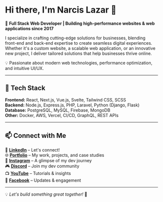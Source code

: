 # Hi there, I'm Narcis Lazar 👋

🚀 **Full Stack Web Developer | Building high-performance websites & web applications since 2017**  

I specialize in crafting cutting-edge solutions for businesses, blending front-end and back-end expertise to create seamless digital experiences. Whether it's a custom website, a scalable web application, or an innovative new project, I deliver tailored solutions that help businesses thrive online.  

💡 Passionate about modern web technologies, performance optimization, and intuitive UI/UX.

---

## 🔧 Tech Stack  
**Frontend:** React, Next.js, Vue.js, Svelte, Tailwind CSS, SCSS  
**Backend:** Node.js, Express.js, PHP, Laravel, Python (Django, Flask)  
**Database:** PostgreSQL, MySQL, Firebase, MongoDB  
**Other:** Docker, AWS, Vercel, CI/CD, GraphQL, REST APIs  

---

## 📫 Connect with Me  
📌 **[LinkedIn](https://linkedin.com/in/narcislazar)** – Let's connect!  
🌐 **[Portfolio](https://dev-hub.ro/)** – My work, projects, and case studies  
📸 **[Instagram](https://instagram.com/lnarcis310)** – A glimpse of my dev journey  
🎮 **[Discord](https://discord.gg/8RV9dsDuRX)** – Join my dev community  
📺 **[YouTube](https://www.youtube.com/channel/UCLFSj5BJ5Y5i9moZOTsGE4Q)** – Tutorials & insights  
📘 **[Facebook](https://web.facebook.com/lnarcis310/)** – Updates & engagement  

---

💡 *Let's build something great together!* 🚀  
